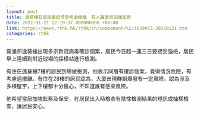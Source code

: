 ```yaml
---
layout: post
title: 逸葵樓有居民憂疫情曾考慮撤離　有人冀當局加強監察
date: 2022-01-21 12:10:37.000000000 +08:00
link: https://news.rthk.hk/rthk/ch/component/k2/1629913-20220121.htm
categories: rthk
---
```


葵涌邨逸葵樓出現多宗新冠病毒確診個案，居民今日起一連三日要接受強檢，居民早上陸續到附近球場的採樣站進行檢測。 

有住在逸葵樓7樓的居民到場做檢測，他表示同層有確診個案，覺得情況危險，有考慮過撤離。有住在28樓的居民認為，大廈出現群組爆發有一定風險，認為涉及多棟屋宇，上下樓都十分擔心，不知道誰有感染風險。

他希望當局加強監察及保安，在居民出入時檢查有陰性檢測結果的短訊或抽樣檢查，讓居民安心。
